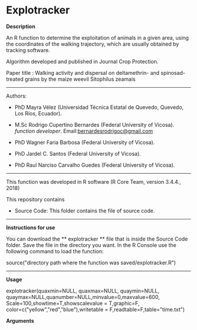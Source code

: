 # Explotracker

**Description**

An R function to determine the exploitation of animals in a given area, using the coordinates of the walking trajectory, which are usually obtained by tracking software.

Algorithm developed and published in Journal Crop Protection.

Paper title : Walking activity and dispersal on deltamethrin- and spinosad-treated grains by the maize weevil Sitophilus zeamais

_________________________________________________________________________________________________________________________________________________________________

Authors:

  - PhD Mayra Vélez (Universidad Técnica Estatal de Quevedo, Quevedo, Los Ríos, Ecuador).
  
  - M.Sc Rodrigo Cupertino Bernardes (Federal University of Vicosa). *function developer*. Email:bernardesrodrigoc@gmail.com
  
  - PhD Wagner Faria Barbosa (Federal University of Vicosa).
  
  - PhD Jardel C. Santos (Federal University of Vicosa).
  
  - PhD Raul Narciso Carvalho Guedes (Federal University of Vicosa).

_________________________________________________________________________________________________________________________________________________________________

This function was developed in R software (R Core Team, version 3.4.4., 2018)

This repository contains

  + Source Code: This folder contains the file of source code.
  
_________________________________________________________________________________________________________________________________________________________________

**Instructions for use**

You can download the ** explotracker ** file that is inside the Source Code folder. Save the file in the directory you want. In the R Console use the following command to load the function:

source("directory path where the function was saved/explotracker.R")

_________________________________________________________________________________________________________________________________________________________________

**Usage**

explotracker(quaxmin=NULL, quaxmax=NULL, quaymin=NULL, quaymax=NULL,quanumber=NULL,minvalue=0,maxvalue=600, Scale=100,showtime=T,showscalevalue = T,graphic=F, color=c("yellow","red","blue"),writetable = F,readtable=F,table="time.txt")

**Arguments**